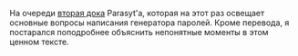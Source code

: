 ﻿На очереди [вторая дока](/doc/?doc=FCEU_Doc_2) Parasyt'a, которая на этот раз освещает основные вопросы написания генератора паролей. Кроме перевода, я постарался поподробнее объяснить непонятные моменты в этом ценном тексте.